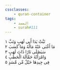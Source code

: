 ```yaml
---
cssclasses:
    - quran-container
tags:
    - المسد
    - surah#111
---
```


تَبَّتْ يَدَا أَبِى لَهَبٍ وَتَبَّ  ١<br>
مَا أَغْنَى عَنْهُ مَالُهُ وَمَا كَسَبَ  ٢<br>
سَيَصْلَى نَارًا ذَاتَ لَهَبٍ  ٣<br>
وَامْرَأَتُهُ حَمَّالَةَ الْحَطَبِ  ٤<br>
فِى جِيدِهَا حَبْلٌ مِّن مَّسَدٍ  ٥<br>
